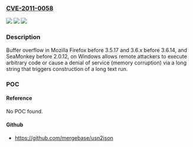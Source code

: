 ### [CVE-2011-0058](https://cve.mitre.org/cgi-bin/cvename.cgi?name=CVE-2011-0058)
![](https://img.shields.io/static/v1?label=Product&message=n%2Fa&color=blue)
![](https://img.shields.io/static/v1?label=Version&message=n%2Fa&color=blue)
![](https://img.shields.io/static/v1?label=Vulnerability&message=n%2Fa&color=brighgreen)

### Description

Buffer overflow in Mozilla Firefox before 3.5.17 and 3.6.x before 3.6.14, and SeaMonkey before 2.0.12, on Windows allows remote attackers to execute arbitrary code or cause a denial of service (memory corruption) via a long string that triggers construction of a long text run.

### POC

#### Reference
No POC found.

#### Github
- https://github.com/mergebase/usn2json

